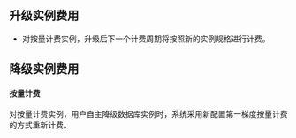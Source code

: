 
## 升级实例费用
- 对按量计费实例，升级后下一个计费周期将按照新的实例规格进行计费。

<span id = "degrade_billing"></span>
## 降级实例费用

#### 按量计费
对按量计费实例，用户自主降级数据库实例时，系统采用新配置第一梯度按量计费的方式重新计费。

